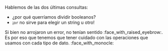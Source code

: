Hablemos de las dos últimas consultas: 

* ¿por qué querríamos dividir booleanos?
* ¡`or` no sirve para elegir un string u otro! 

Si bien no arrojaron un error, no tenían sentido :face_with_raised_eyebrow:. Es por eso que tenemos que tener cuidado con las operaciones que usamos con cada tipo de dato. :face_with_monocle: